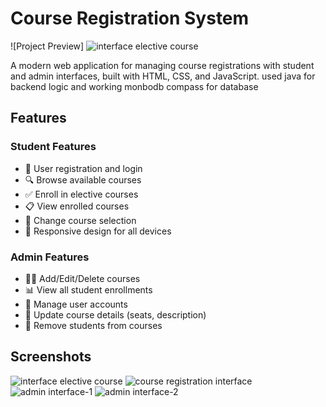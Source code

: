 # Course Registration System

![Project Preview]           ![interface elective course](https://github.com/user-attachments/assets/3b953c2d-88f6-4319-9950-2d5457d76f3a)
                  

A modern web application for managing course registrations with student and admin interfaces, built with HTML, CSS, and JavaScript.
used java for backend logic and working
monbodb compass for database

## Features

### Student Features
- 📝 User registration and login
- 🔍 Browse available courses
- ✅ Enroll in elective courses
- 📋 View enrolled courses
- 🔄 Change course selection
- 📱 Responsive design for all devices

### Admin Features
- 👨‍💻 Add/Edit/Delete courses
- 📊 View all student enrollments
- 👥 Manage user accounts
- 🔧 Update course details (seats, description)
- 🚫 Remove students from courses



## Screenshots
![interface elective course](https://github.com/user-attachments/assets/cdcf47cd-a824-4d6e-ba33-924b8306066b)
![course registration interface](https://github.com/user-attachments/assets/1242cd23-37ba-4e8a-a6ac-0fa87050fd82)
![admin interface-1](https://github.com/user-attachments/assets/c77d0221-6c8e-4560-a0b1-de8b53b5a9f5)
![admin interface-2](https://github.com/user-attachments/assets/d46765a8-0e3e-4305-80a7-1ce7ae7b1593)

